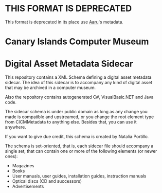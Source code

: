 THIS FORMAT IS DEPRECATED
=========================
This format is deprecated in its place use [Aaru](https://www.aaru.app)'s metadata.


Canary Islands Computer Museum
==============================
Digital Asset Metadata Sidecar
==============================

This repository contains a XML Schema defining a digital asset metadata sidecar.
The idea of this sidecar is to accompany any kind of digital asset that may be archived in a computer museum.

Also the repository contains autogenerated C#, VisualBasic.NET and Java code.

The sidecar schema is under public domain as long as any change you made is compatible and upstreamed,
or you change the root element type from CICMMetadata to anything else.
Besides that, you can use it anywhere.

If you want to give due credit, this schema is created by Natalia Portillo.

The schema is set-oriented, that is, each sidecar file should accompany a single set, that can contain one or
more of the following elements (or newer ones):
* Magazines
* Books
* User manuals, user guides, installation guides, instruction manuals
* Optical discs (CD and successors)
* Advertisements
